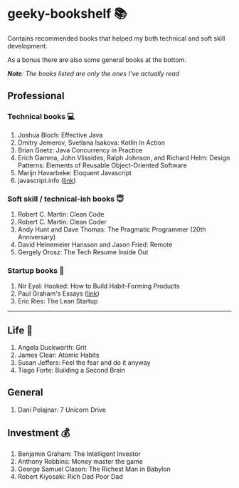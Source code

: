 
# geeky-bookshelf :books:
Contains recommended books that helped my both technical and soft skill development.

As a bonus there are also some general books at the bottom.

_**Note**: The books listed are only the ones I've actually read_

## Professional
### Technical books :computer:
1. Joshua Bloch: Effective Java
2. Dmitry Jemerov, Svetlana Isakova: Kotlin In Action
3. Brian Goetz: Java Concurrency in Practice
4. Erich Gamma, John Vlissides, Ralph Johnson, and Richard Helm: Design Patterns: Elements of Reusable Object-Oriented Software
5. Marijn Havarbeke: Eloquent Javascript
6. javascript.info ([link](https://javascript.info/))

### Soft skill / technical-ish books :innocent:
1. Robert C. Martin: Clean Code
2. Robert C. Martin: Clean Coder
3. Andy Hunt and Dave Thomas: The Pragmatic Programmer (20th Anniversary)
4. David Heinemeier Hansson and Jason Fried: Remote
5. Gergely Orosz: The Tech Resume Inside Out

### Startup books :rocket:
1. Nir Eyal: Hooked: How to Build Habit-Forming Products
2. Paul Graham's Essays ([link](http://www.paulgraham.com/articles.html))
3. Eric Ries: The Lean Startup

***

## Life :blossom:
1. Angela Duckworth: Grit
2. James Clear: Atomic Habits
3. Susan Jeffers: Feel the fear and do it anyway
4. Tiago Forte: Building a Second Brain

## General
1. Dani Polajnar: 7 Unicorn Drive

## Investment :moneybag:
1. Benjamin Graham: The Intelligent Investor
2. Anthony Robbins: Money master the game
3. George Samuel Clason: The Richest Man in Babylon
4. Robert Kiyosaki: Rich Dad Poor Dad
